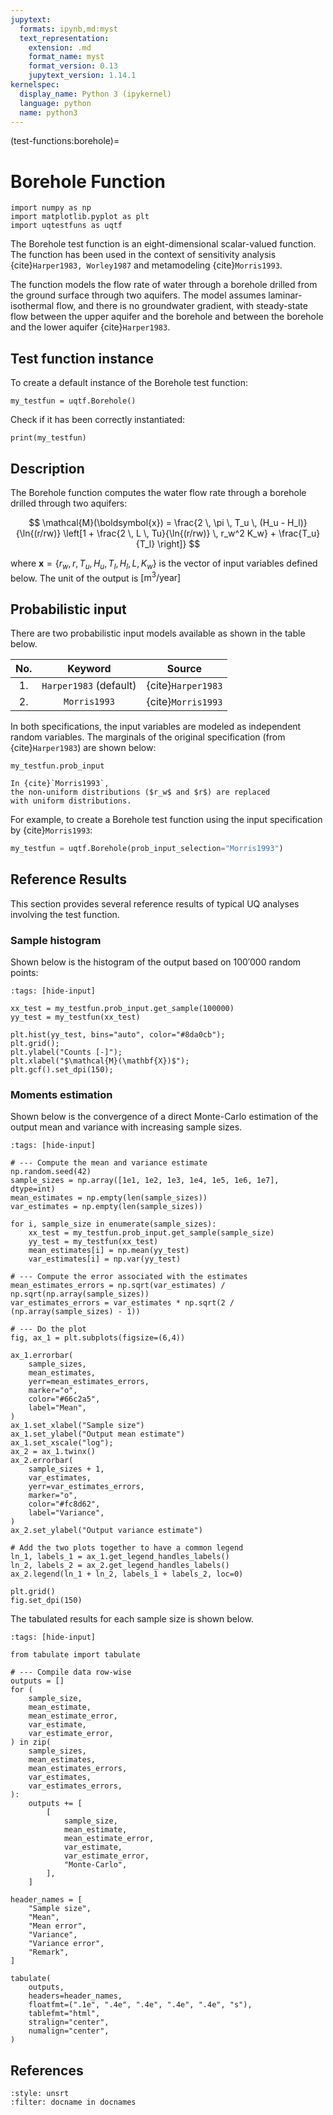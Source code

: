 ```yaml
---
jupytext:
  formats: ipynb,md:myst
  text_representation:
    extension: .md
    format_name: myst
    format_version: 0.13
    jupytext_version: 1.14.1
kernelspec:
  display_name: Python 3 (ipykernel)
  language: python
  name: python3
---
```


(test-functions:borehole)=
# Borehole Function

```{code-cell} ipython3
import numpy as np
import matplotlib.pyplot as plt
import uqtestfuns as uqtf
```

The Borehole test function is an eight-dimensional scalar-valued function.
The function has been used in the context of sensitivity analysis
{cite}`Harper1983, Worley1987` and metamodeling {cite}`Morris1993`.

The function models the flow rate of water through a borehole drilled
from the ground surface through two aquifers.
The model assumes laminar-isothermal flow, and there is no groundwater gradient,
with steady-state flow between the upper aquifer and the borehole
and between the borehole and the lower aquifer {cite}`Harper1983`.

## Test function instance

To create a default instance of the Borehole test function:

```{code-cell} ipython3
my_testfun = uqtf.Borehole()
```

Check if it has been correctly instantiated:

```{code-cell} ipython3
print(my_testfun)
```

## Description

The Borehole function computes the water flow rate through a borehole drilled
through two aquifers:

$$
\mathcal{M}(\boldsymbol{x}) = \frac{2 \, \pi \, T_u \, (H_u - H_l)}{\ln{(r/rw)} \left[1 + \frac{2 \, L \, Tu}{\ln{(r/rw)} \, r_w^2 K_w} + \frac{T_u}{T_l} \right]} 
$$

where $\boldsymbol{x} = \{ r_w, r, T_u, H_u, T_l, H_l, L, K_w\}$
is the vector of input variables defined below.
The unit of the output is $\left[ \mathrm{m}^3 / \mathrm{year} \right]$

## Probabilistic input

There are two probabilistic input models available as shown in the table below.

|  No.   |        Keyword         |       Source       |  
|:------:|:----------------------:|:------------------:|  
|   1.   | `Harper1983` (default) | {cite}`Harper1983` |  
|   2.   |      `Morris1993`      | {cite}`Morris1993` |

In both specifications, the input variables are modeled as independent random
variables.
The marginals of the original specification (from {cite}`Harper1983`) are shown
below:

```{code-cell} ipython3
my_testfun.prob_input
```

```{note}
In {cite}`Morris1993`,
the non-uniform distributions ($r_w$ and $r$) are replaced
with uniform distributions.
```

For example, to create a Borehole test function using
the input specification by {cite}`Morris1993`:

```python
my_testfun = uqtf.Borehole(prob_input_selection="Morris1993")
```

## Reference Results

This section provides several reference results of typical UQ analyses involving
the test function.

### Sample histogram

Shown below is the histogram of the output based on $100'000$ random points:

```{code-cell} ipython3
:tags: [hide-input]

xx_test = my_testfun.prob_input.get_sample(100000)
yy_test = my_testfun(xx_test)

plt.hist(yy_test, bins="auto", color="#8da0cb");
plt.grid();
plt.ylabel("Counts [-]");
plt.xlabel("$\mathcal{M}(\mathbf{X})$");
plt.gcf().set_dpi(150);
```

### Moments estimation

Shown below is the convergence of a direct Monte-Carlo estimation of
the output mean and variance with increasing sample sizes.

```{code-cell} ipython3
:tags: [hide-input]

# --- Compute the mean and variance estimate
np.random.seed(42)
sample_sizes = np.array([1e1, 1e2, 1e3, 1e4, 1e5, 1e6, 1e7], dtype=int)
mean_estimates = np.empty(len(sample_sizes))
var_estimates = np.empty(len(sample_sizes))

for i, sample_size in enumerate(sample_sizes):
    xx_test = my_testfun.prob_input.get_sample(sample_size)
    yy_test = my_testfun(xx_test)
    mean_estimates[i] = np.mean(yy_test)
    var_estimates[i] = np.var(yy_test)

# --- Compute the error associated with the estimates
mean_estimates_errors = np.sqrt(var_estimates) / np.sqrt(np.array(sample_sizes))
var_estimates_errors = var_estimates * np.sqrt(2 / (np.array(sample_sizes) - 1))

# --- Do the plot
fig, ax_1 = plt.subplots(figsize=(6,4))

ax_1.errorbar(
    sample_sizes,
    mean_estimates,
    yerr=mean_estimates_errors,
    marker="o",
    color="#66c2a5",
    label="Mean",
)
ax_1.set_xlabel("Sample size")
ax_1.set_ylabel("Output mean estimate")
ax_1.set_xscale("log");
ax_2 = ax_1.twinx()
ax_2.errorbar(
    sample_sizes + 1,
    var_estimates,
    yerr=var_estimates_errors,
    marker="o",
    color="#fc8d62",
    label="Variance",
)
ax_2.set_ylabel("Output variance estimate")

# Add the two plots together to have a common legend
ln_1, labels_1 = ax_1.get_legend_handles_labels()
ln_2, labels_2 = ax_2.get_legend_handles_labels()
ax_2.legend(ln_1 + ln_2, labels_1 + labels_2, loc=0)

plt.grid()
fig.set_dpi(150)
```

The tabulated results for each sample size is shown below.

```{code-cell} ipython3
:tags: [hide-input]

from tabulate import tabulate

# --- Compile data row-wise
outputs = []
for (
    sample_size,
    mean_estimate,
    mean_estimate_error,
    var_estimate,
    var_estimate_error,
) in zip(
    sample_sizes,
    mean_estimates,
    mean_estimates_errors,
    var_estimates,
    var_estimates_errors,
):
    outputs += [
        [
            sample_size,
            mean_estimate,
            mean_estimate_error,
            var_estimate,
            var_estimate_error,
            "Monte-Carlo",
        ],
    ]

header_names = [
    "Sample size",
    "Mean",
    "Mean error",
    "Variance",
    "Variance error",
    "Remark",
]

tabulate(
    outputs,
    headers=header_names,
    floatfmt=(".1e", ".4e", ".4e", ".4e", ".4e", "s"),
    tablefmt="html",
    stralign="center",
    numalign="center",
)
```

## References

```{bibliography}
:style: unsrt
:filter: docname in docnames
```
